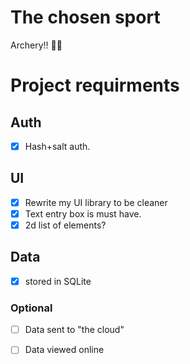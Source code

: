 # The chosen sport
Archery!! 🏹🎯

# Project requirments

## Auth
- [X] Hash+salt auth. 

## UI
- [x] Rewrite my UI library to be cleaner
- [x] Text entry box is must have.
- [x] 2d list of elements?

## Data
- [x] stored in SQLite


### Optional
- [ ] Data sent to "the cloud" 
- [ ] Data viewed online 


